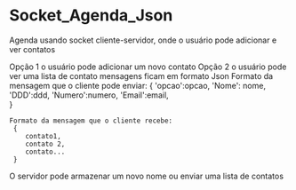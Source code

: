 # Socket_Agenda_Json
Agenda usando socket cliente-servidor, onde o usuário pode adicionar e ver contatos

Opção 1 o usuário pode adicionar um novo contato
Opção 2 o usuário pode ver uma lista de contato
mensagens ficam em formato Json
	Formato da mensagem que o cliente pode enviar:
	{
		'opcao':opcao,
		'Nome': nome,
		'DDD':ddd,
		'Numero':numero,
		'Email':email,		
	}

	
	Formato da mensagem que o cliente recebe:
	 {
	 	contato1,
	 	contato 2,
	 	contato...
	 }
O servidor pode armazenar um novo nome ou enviar uma lista de contatos




